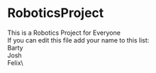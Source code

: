 # RoboticsProject
This is a Robotics Project for Everyone\
If you can edit this file add your name to this list:\
Barty\
Josh\
Felix\


